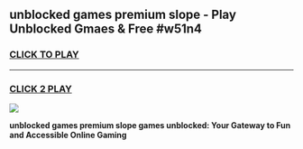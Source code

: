 
## unblocked games premium slope - Play Unblocked Gmaes & Free #w51n4
<h3>
<a href="https://news.freeplayer.one?title=unblocked_games_premium_slope&ref=24F">CLICK TO PLAY</a></h3>
<hr>

<h3>
<a href="https://news.freeplayer.one?title=unblocked_games_premium_slope&ref=24F">CLICK 2 PLAY</a>
  
</h3>

<a href="https://news.freeplayer.one?title=unblocked_games_premium_slope&ref=24F/"><img src="https://clearcache.store/games.png"></a>


**unblocked games premium slope games unblocked: Your Gateway to Fun and Accessible Online Gaming**
